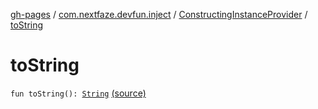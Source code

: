 [gh-pages](../../index.md) / [com.nextfaze.devfun.inject](../index.md) / [ConstructingInstanceProvider](index.md) / [toString](./to-string.md)

# toString

`fun toString(): `[`String`](https://kotlinlang.org/api/latest/jvm/stdlib/kotlin/-string/index.html) [(source)](https://github.com/NextFaze/dev-fun/tree/master/devfun/src/main/java/com/nextfaze/devfun/inject/Constructable.kt#L138)